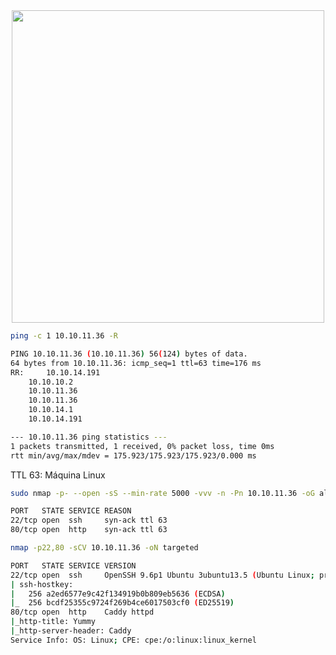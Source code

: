 <div align=center>
  <img src="https://github.com/user-attachments/assets/a475c06b-f2dc-4c07-91d7-bf7e2bcaa6d4" width="500">
</div>

```bash
ping -c 1 10.10.11.36 -R

PING 10.10.11.36 (10.10.11.36) 56(124) bytes of data.
64 bytes from 10.10.11.36: icmp_seq=1 ttl=63 time=176 ms
RR: 	10.10.14.191
	10.10.10.2
	10.10.11.36
	10.10.11.36
	10.10.14.1
	10.10.14.191

--- 10.10.11.36 ping statistics ---
1 packets transmitted, 1 received, 0% packet loss, time 0ms
rtt min/avg/max/mdev = 175.923/175.923/175.923/0.000 ms
```

TTL 63: Máquina Linux

```bash
sudo nmap -p- --open -sS --min-rate 5000 -vvv -n -Pn 10.10.11.36 -oG allPorts

PORT   STATE SERVICE REASON
22/tcp open  ssh     syn-ack ttl 63
80/tcp open  http    syn-ack ttl 63
```

```bash
nmap -p22,80 -sCV 10.10.11.36 -oN targeted

PORT   STATE SERVICE VERSION
22/tcp open  ssh     OpenSSH 9.6p1 Ubuntu 3ubuntu13.5 (Ubuntu Linux; protocol 2.0)
| ssh-hostkey: 
|   256 a2ed6577e9c42f134919b0b809eb5636 (ECDSA)
|_  256 bcdf25355c9724f269b4ce6017503cf0 (ED25519)
80/tcp open  http    Caddy httpd
|_http-title: Yummy
|_http-server-header: Caddy
Service Info: OS: Linux; CPE: cpe:/o:linux:linux_kernel
```
